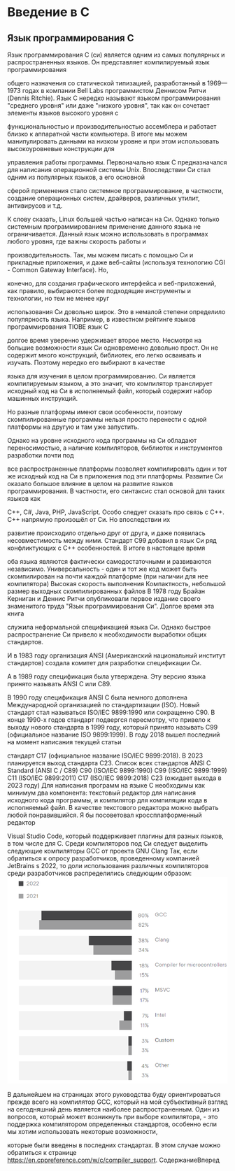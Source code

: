 # Введение в C

## Язык программирования C

Язык программирования С (си) является одним из самых популярных и распространенных языков. Он представляет компилируемый язык программирования 

общего назначения со статической типизацией, разработанный в 1969—1973 годах в компании Bell Labs программистом Деннисом Ритчи (Dennis Ritchie).
Язык С нередко называют языком программирования "среднего уровня" или даже "низкого уровня", так как он сочетает элементы языков высокого уровня с 

функциональностью и производительностью ассемблера и работает близко к аппаратной части компьютера. В итоге мы можем манипулировать данными на низком уровне и при этом использовать высокоуровневые конструкции для 

управления работы программы.
Первоначально язык С предназначался для написания операционной системы Unix. Впоследствии Си стал одним из популярных языков, а его основной 

сферой применения стало системное программирование, в частности, создание операционных систем, драйверов, различных утилит, антивирусов и т.д. 

К слову сказать, Linux большей частью написан на Си. Однако только системным программированием применение данного языка не ограничивается. Данный язык можно использовать в программах любого уровня, где важны скорость работы и 

производительность. Так, мы можем писать с помощью Си и прикладные приложения, и даже веб-сайты (используя технологию CGI - Common Gateway Interface). Но, 

конечно, для создания графического интерфейса и веб-приложений, как правило, выбираются более подходящие инструменты и технологии, но тем не менее круг 

использования Си довольно широк. Это в немалой степени определило популярность языка. Например, в известном рейтинге языков программирования TIOBE язык С 

долгое время уверенно удерживает второе место.
Несмотря на большие возможности язык Си одновременно довольно прост. Он не содержит много конструкций, библиотек, его легко осваивать и изучать. Поэтому нередко его выбирают в качестве 

языка для изучения в целом программированию.
Си является компилируемым языком, а это значит, что компилятор транслирует исходный код на Си в исполняемый файл, который содержит набор машинных инструкций. 

Но разные платформы имеют свои особенности, поэтому скомпилированные программы нельзя просто перенести с одной платформы на другую и там уже запустить. 

Однако на уровне исходного кода программы на Си обладают переносимостью, а наличие компиляторов, библиотек и инструментов разработки почти под 

все распространенные платформы позволяет компилировать один и тот же исходный код на Си в приложения под эти платформы.
Развитие Си оказало большое влияние в целом на развитие языков программирования. В частности, его синтаксис стал основой для таких языков как 

С++, С#, Java, PHP, JavaScript. Особо следует сказать про связь с C++. C++ напрямую произошёл от Си. Но впоследствии их 

развитие происходило отдельно друг от друга, и даже появилась несовместимость между ними. Стандарт C99 добавил в язык Си ряд конфликтующих с C++ особенностей. В итоге в настоящее время 

оба языка являются фактически самодостаточными и развиваются независимо.
Универсальность - один и тот же код может быть скомпилирован на почти каждой платформе (при наличии для нее компилятора)
Высокая скорость выполнения
Компактность, небольшой размер выходных скомпилированных файлов
В 1978 году Брайан Керниган и Деннис Ритчи опубликовали первое издание своего знаменитого труда "Язык программирования Си". Долгое время эта книга 

служила неформальной спецификацией языка Си. Однако быстрое распространение Си привело к необходимости выработки общих стандартов. 

И в 1983 году организация ANSI (Американский национальный институт стандартов) создала комитет для разработки спецификации Си. 

А в 1989 году спецификация была утверждена. Эту версию языка принято называть ANSI C или C89. 

В 1990 году спецификация ANSI C была немного дополнена Международной организацией по стандартизации (ISO). Новый стандарт стал называться ISO/IEC 9899:1990 или сокращенно С90.
В конце 1990-х годов стандарт подвергся пересмотру, что привело к выходу нового стандарта в 1999 году, который принято называть C99 (официальное название  ISO 9899:1999). В году 2018 вышел последний на момент написания текущей статьи 

стандарт C17 (официальное название ISO/IEC 9899:2018). В 2023 планируется выход стандарта C23. Список всех стандартов
ANSI C Standard (ANSI C / C89)
C90 (ISO/IEC 9899:1990)
C99 (ISO/IEC 9899:1999)
C11 (ISO/IEC 9899:2011)
C17 (ISO/IEC 9899:2018)
C23 (ожидает выхода в 2023 году)
Для написания программ на языке С необходимы как минимум два компонента: текстовый редактор для написания исходного кода программы, и компилятор для компиляции кода в исполняемый файл. В качестве текстового редактора можно выбрать любой понравившийся. Я бы посоветовал кросcплатформенный редактор 

Visual Studio Code, который поддерживает плагины для разных языков, в том числе для C.
Среди компиляторов под Си следует выделить следующие компиляторы
GCC от проекта GNU
Clang
Так, если обратиться к опросу разработчиков, проведенному компанией JetBrains s 2022, то доли использования различных компиляторов среди разработчиков распределились следующим образом:
![1.9.png](images/1.9.png)

В дальнейшем на страницах этого руководства буду ориентироваться прежде всего на компилятор GCC, который на мой субъективный взгляд на сегодняшний день является наиболее распространенным.
Один из вопросов, который может возникнуть при выборе компилятора, - это поддержка компилятором определенных стандартов, особенно если мы хотим использовать некоторые возможности, 

которые были введены в последних стандартах. В этом случае можно обратиться к странице https://en.cppreference.com/w/c/compiler_support.
СодержаниеВперед
